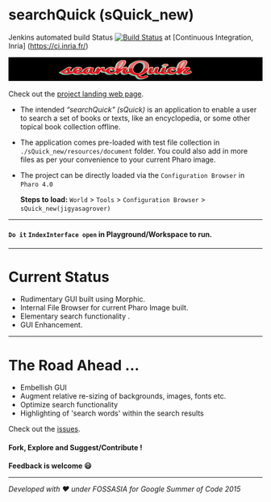 # searchQuick (sQuick_new)

Jenkins automated build Status [![Build Status](https://ci.inria.fr/pharo-contribution/job/sQuick_new/badge/icon)](https://ci.inria.fr/pharo-contribution/job/sQuick_new/) at [Continuous Integration, Inria] (https://ci.inria.fr/)


![searchQuick](https://github.com/jig08/sQuick_new/blob/master/sQuick_new/resources/header.png)

Check out the [project landing web page](http://jig08.github.io/sQuick_new).

- The intended *“searchQuick" (sQuick)* is an application to enable a user to search a set of books or texts, like an encyclopedia, or some other topical book collection offline.

- The application comes pre-loaded with test file collection in `./sQuick_new/resources/document` folder. You could also add in more files as per your convenience to your current Pharo image.

- The project can be directly loaded via the `Configuration Browser` in `Pharo 4.0`

  **Steps to load:** `World` > `Tools` > `Configuration Browser` > `sQuick_new(jigyasagrover)`

***

#### **`Do it` `IndexInterface open` in Playground/Workspace to run.**

***

# Current Status

- Rudimentary GUI built using Morphic.
- Internal File Browser for current Pharo Image built.
- Elementary search functionality .
- GUI Enhancement.

***

# The Road Ahead ...

- Embellish GUI
- Augment relative re-sizing of backgrounds, images, fonts etc.
- Optimize search functionality
- Highlighting of 'search words' within the search results

Check out the [issues](https://github.com/jig08/sQuick_new/issues).

#### Fork, Explore and Suggest/Contribute !

**Feedback is welcome :smiley:**

***

*Developed with :heart: under FOSSASIA for Google Summer of Code 2015*
